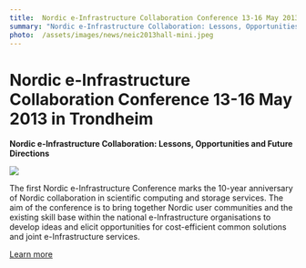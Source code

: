 ```yaml
---
title:  Nordic e-Infrastructure Collaboration Conference 13-16 May 2013 in Trondheim 
summary: "Nordic e-Infrastructure Collaboration: Lessons, Opportunities and Future Directions"
photo:  /assets/images/news/neic2013hall-mini.jpeg
---
```


Nordic e-Infrastructure Collaboration Conference 13-16 May 2013 in Trondheim
============================================================================

**Nordic e-Infrastructure Collaboration: Lessons, Opportunities and Future Directions**

<a href="{{ site.baseurl }}/assets/images/news/neic2013hall.jpeg"> <img class="smallpic" src="{{ site.baseurl }}/assets/images/news/neic2013hall-mini.jpeg"> </a>

The first Nordic e-Infrastructure Conference marks the 10-year anniversary of Nordic collaboration in scientific computing and storage services. The aim of the conference is to bring together Nordic user communities and the existing skill base within the national e-Infrastructure organisations to develop ideas and elicit opportunities for cost-efficient common solutions and joint e-Infrastructure services.

[Learn more](http://www.neic2013.no//display/NEIC13/Welcome)
